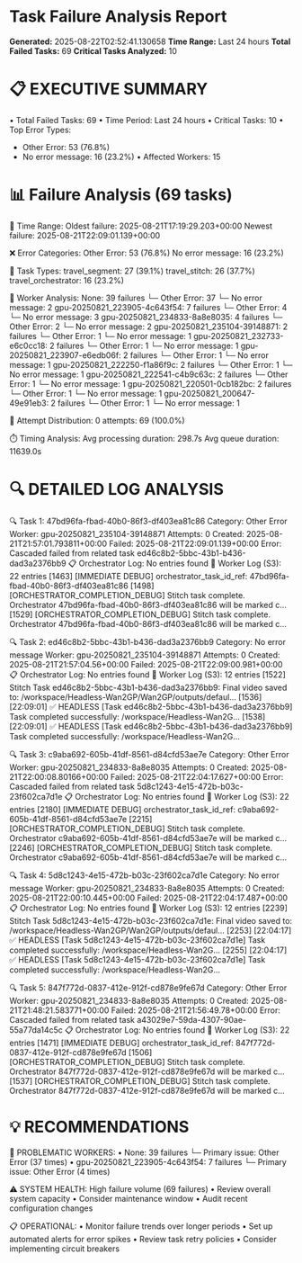 # Task Failure Analysis Report

**Generated:** 2025-08-22T02:52:41.130658
**Time Range:** Last 24 hours
**Total Failed Tasks:** 69
**Critical Tasks Analyzed:** 10

📋 EXECUTIVE SUMMARY
================================================================================
• Total Failed Tasks: 69
• Time Period: Last 24 hours
• Critical Tasks: 10
• Top Error Types:
  - Other Error: 53 (76.8%)
  - No error message: 16 (23.2%)
• Affected Workers: 15


📊 Failure Analysis (69 tasks)
================================================================================
📅 Time Range:
   Oldest failure: 2025-08-21T17:19:29.203+00:00
   Newest failure: 2025-08-21T22:09:01.139+00:00

❌ Error Categories:
   Other Error: 53 (76.8%)
   No error message: 16 (23.2%)

📝 Task Types:
   travel_segment: 27 (39.1%)
   travel_stitch: 26 (37.7%)
   travel_orchestrator: 16 (23.2%)

🤖 Worker Analysis:
   None: 39 failures
      └─ Other Error: 37
      └─ No error message: 2
   gpu-20250821_223905-4c643f54: 7 failures
      └─ Other Error: 4
      └─ No error message: 3
   gpu-20250821_234833-8a8e8035: 4 failures
      └─ Other Error: 2
      └─ No error message: 2
   gpu-20250821_235104-39148871: 2 failures
      └─ Other Error: 1
      └─ No error message: 1
   gpu-20250821_232733-e6c0cc18: 2 failures
      └─ Other Error: 1
      └─ No error message: 1
   gpu-20250821_223907-e6edb06f: 2 failures
      └─ Other Error: 1
      └─ No error message: 1
   gpu-20250821_222250-f1a86f9c: 2 failures
      └─ Other Error: 1
      └─ No error message: 1
   gpu-20250821_222541-c4b9c63c: 2 failures
      └─ Other Error: 1
      └─ No error message: 1
   gpu-20250821_220501-0cb182bc: 2 failures
      └─ Other Error: 1
      └─ No error message: 1
   gpu-20250821_200647-49e91eb3: 2 failures
      └─ Other Error: 1
      └─ No error message: 1

🔄 Attempt Distribution:
   0 attempts: 69 (100.0%)

⏱️  Timing Analysis:
   Avg processing duration: 298.7s
   Avg queue duration: 11639.0s

🔍 DETAILED LOG ANALYSIS
================================================================================

🔍 Task 1: 47bd96fa-fbad-40b0-86f3-df403ea81c86
   Category: Other Error
   Worker: gpu-20250821_235104-39148871
   Attempts: 0
   Created: 2025-08-21T21:57:01.793811+00:00
   Failed: 2025-08-21T22:09:01.139+00:00
   Error: Cascaded failed from related task ed46c8b2-5bbc-43b1-b436-dad3a2376bb9
   📋 Orchestrator Log: No entries found
   🤖 Worker Log (S3): 22 entries
      [1463] [IMMEDIATE DEBUG] orchestrator_task_id_ref: 47bd96fa-fbad-40b0-86f3-df403ea81c86
      [1498] [ORCHESTRATOR_COMPLETION_DEBUG] Stitch task complete. Orchestrator 47bd96fa-fbad-40b0-86f3-df403ea81c86 will be marked c...
      [1529] [ORCHESTRATOR_COMPLETION_DEBUG] Stitch task complete. Orchestrator 47bd96fa-fbad-40b0-86f3-df403ea81c86 will be marked c...

🔍 Task 2: ed46c8b2-5bbc-43b1-b436-dad3a2376bb9
   Category: No error message
   Worker: gpu-20250821_235104-39148871
   Attempts: 0
   Created: 2025-08-21T21:57:04.56+00:00
   Failed: 2025-08-21T22:09:00.981+00:00
   📋 Orchestrator Log: No entries found
   🤖 Worker Log (S3): 12 entries
      [1522] Stitch Task ed46c8b2-5bbc-43b1-b436-dad3a2376bb9: Final video saved to: /workspace/Headless-Wan2GP/Wan2GP/outputs/defaul...
      [1536] [22:09:01] ✅ HEADLESS [Task ed46c8b2-5bbc-43b1-b436-dad3a2376bb9] Task completed successfully: /workspace/Headless-Wan2G...
      [1538] [22:09:01] ✅ HEADLESS [Task ed46c8b2-5bbc-43b1-b436-dad3a2376bb9] Task completed successfully: /workspace/Headless-Wan2G...

🔍 Task 3: c9aba692-605b-41df-8561-d84cfd53ae7e
   Category: Other Error
   Worker: gpu-20250821_234833-8a8e8035
   Attempts: 0
   Created: 2025-08-21T22:00:08.80166+00:00
   Failed: 2025-08-21T22:04:17.627+00:00
   Error: Cascaded failed from related task 5d8c1243-4e15-472b-b03c-23f602ca7d1e
   📋 Orchestrator Log: No entries found
   🤖 Worker Log (S3): 22 entries
      [2180] [IMMEDIATE DEBUG] orchestrator_task_id_ref: c9aba692-605b-41df-8561-d84cfd53ae7e
      [2215] [ORCHESTRATOR_COMPLETION_DEBUG] Stitch task complete. Orchestrator c9aba692-605b-41df-8561-d84cfd53ae7e will be marked c...
      [2246] [ORCHESTRATOR_COMPLETION_DEBUG] Stitch task complete. Orchestrator c9aba692-605b-41df-8561-d84cfd53ae7e will be marked c...

🔍 Task 4: 5d8c1243-4e15-472b-b03c-23f602ca7d1e
   Category: No error message
   Worker: gpu-20250821_234833-8a8e8035
   Attempts: 0
   Created: 2025-08-21T22:00:10.445+00:00
   Failed: 2025-08-21T22:04:17.487+00:00
   📋 Orchestrator Log: No entries found
   🤖 Worker Log (S3): 12 entries
      [2239] Stitch Task 5d8c1243-4e15-472b-b03c-23f602ca7d1e: Final video saved to: /workspace/Headless-Wan2GP/Wan2GP/outputs/defaul...
      [2253] [22:04:17] ✅ HEADLESS [Task 5d8c1243-4e15-472b-b03c-23f602ca7d1e] Task completed successfully: /workspace/Headless-Wan2G...
      [2255] [22:04:17] ✅ HEADLESS [Task 5d8c1243-4e15-472b-b03c-23f602ca7d1e] Task completed successfully: /workspace/Headless-Wan2G...

🔍 Task 5: 847f772d-0837-412e-912f-cd878e9fe67d
   Category: Other Error
   Worker: gpu-20250821_234833-8a8e8035
   Attempts: 0
   Created: 2025-08-21T21:48:21.583771+00:00
   Failed: 2025-08-21T21:56:49.78+00:00
   Error: Cascaded failed from related task a43029e7-59da-4307-90ae-55a77da14c5c
   📋 Orchestrator Log: No entries found
   🤖 Worker Log (S3): 22 entries
      [1471] [IMMEDIATE DEBUG] orchestrator_task_id_ref: 847f772d-0837-412e-912f-cd878e9fe67d
      [1506] [ORCHESTRATOR_COMPLETION_DEBUG] Stitch task complete. Orchestrator 847f772d-0837-412e-912f-cd878e9fe67d will be marked c...
      [1537] [ORCHESTRATOR_COMPLETION_DEBUG] Stitch task complete. Orchestrator 847f772d-0837-412e-912f-cd878e9fe67d will be marked c...

💡 RECOMMENDATIONS
================================================================================

🤖 PROBLEMATIC WORKERS:
   • None: 39 failures
     └─ Primary issue: Other Error (37 times)
   • gpu-20250821_223905-4c643f54: 7 failures
     └─ Primary issue: Other Error (4 times)

⚠️  SYSTEM HEALTH: High failure volume (69 failures)
   • Review overall system capacity
   • Consider maintenance window
   • Audit recent configuration changes

📋 OPERATIONAL:
   • Monitor failure trends over longer periods
   • Set up automated alerts for error spikes
   • Review task retry policies
   • Consider implementing circuit breakers